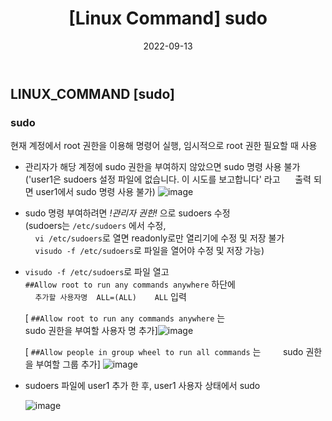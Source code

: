 ﻿---
title: "[Linux Command] sudo"
date: '2022-09-13'
categories: linuxcommand
toc: true
toc_sticky: true
sidebar:
  nav: docs
---

## LINUX_COMMAND [sudo] <br/>

### sudo <br/>

현재 계정에서 root 권한을 이용해 명령어 실행, 임시적으로 root 권한 필요할 때 사용


 - 관리자가 해당 계정에 sudo 권한을 부여하지 않았으면 sudo 명령 사용 불가
 ('user1은 sudoers 설정 파일에 없습니다. 이 시도를 보고합니다' 라고 
&nbsp;&nbsp;&nbsp;&nbsp; 출력 되면 user1에서 sudo 명령 사용 불가)
![image](https://user-images.githubusercontent.com/111679538/188353795-d614ff6f-449e-4c1e-b69e-1bdcf776410a.png "user1에서 sudo 명령 사용 불가")
 
 - sudo 명령 부여하려면 *!관리자 권한!* 으로 sudoers 수정 <br/>
 (sudoers는 `/etc/sudoers` 에서 수정, <br/>
&nbsp;&nbsp;&nbsp;&nbsp;`vi /etc/sudoers`로 열면 readonly로만 열리기에 수정 및 저장 불가 <br/>
&nbsp;&nbsp;&nbsp;&nbsp;`visudo -f /etc/sudoers`로 파일을 열어야 수정 및 저장 가능)

 - `visudo -f /etc/sudoers`로 파일 열고 <br/>
  `##Allow root to run any commands anywhere` 하단에 <br/>
&nbsp;&nbsp;&nbsp;&nbsp;`추가할 사용자명  ALL=(ALL)    ALL` 입력
  


	[  `##Allow root to run any commands anywhere` 는 <br/> sudo 권한을 부여할 사용자 명 추가]![image](https://user-images.githubusercontent.com/111679538/188355440-04efee74-7fc2-4dd5-bc1a-d355a5b9aa54.png "sudoers에 user1 추가")
	
	[  `##Allow people in group wheel to run all commands` 는 
	&nbsp;&nbsp;&nbsp;&nbsp;&nbsp;&nbsp;&nbsp;&nbsp;sudo 권한을 부여할 그룹  추가]
![image](https://user-images.githubusercontent.com/111679538/188354284-174cbf27-0e49-40b7-917c-39d263c4c066.png "sudoers에 그룹 관련 부분에 user1 추가")
	

 - sudoers 파일에 user1 추가 한 후, user1 사용자 상태에서 sudo 

	![image](https://user-images.githubusercontent.com/111679538/188368472-47ef5361-1980-4a77-8e13-1ec6ca44a198.png "user1에서 sudo 명령으로 dlshae1 디렉터리 생성")
